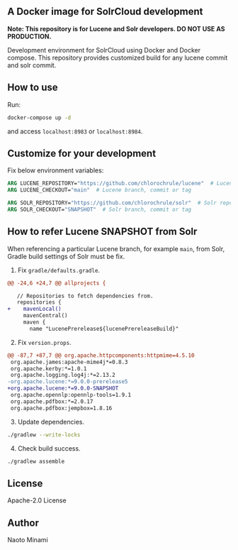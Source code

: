 ## A Docker image for SolrCloud development

**Note: This repository is for Lucene and Solr developers. DO NOT USE AS PRODUCTION.**

Development environment for SolrCloud using Docker and Docker compose.
This repository provides customized build for any lucene commit and solr commit.

## How to use

Run:

```bash
docker-compose up -d
```

and access `localhost:8983` or `localhost:8984`.

## Customize for your development

Fix below environment variables:

```Dockerfile
ARG LUCENE_REPOSITORY="https://github.com/chlorochrule/lucene"  # Lucene repository you want to build
ARG LUCENE_CHECKOUT="main"  # Lucene branch, commit or tag

ARG SOLR_REPOSITORY="https://github.com/chlorochrule/solr"  # Solr repository you want to build
ARG SOLR_CHECKOUT="SNAPSHOT"  # Solr branch, commit or tag
```

## How to refer Lucene SNAPSHOT from Solr

When referencing a particular Lucene branch, for example `main`, from Solr, Gradle build settings of Solr must be fix.

1. Fix `gradle/defaults.gradle`.

```diff
@@ -24,6 +24,7 @@ allprojects {

   // Repositories to fetch dependencies from.
   repositories {
+    mavenLocal()
     mavenCentral()
     maven {
       name "LucenePrerelease${lucenePrereleaseBuild}"
```

2. Fix `version.props`.

```diff
@@ -87,7 +87,7 @@ org.apache.httpcomponents:httpmime=4.5.10
 org.apache.james:apache-mime4j*=0.8.3
 org.apache.kerby:*=1.0.1
 org.apache.logging.log4j:*=2.13.2
-org.apache.lucene:*=9.0.0-prerelease5
+org.apache.lucene:*=9.0.0-SNAPSHOT
 org.apache.opennlp:opennlp-tools=1.9.1
 org.apache.pdfbox:*=2.0.17
 org.apache.pdfbox:jempbox=1.8.16
```

3. Update dependencies.

```bash
./gradlew --write-locks
```

4. Check build success.

```bash
./gradlew assemble
```

## License

Apache-2.0 License

## Author

Naoto Minami
